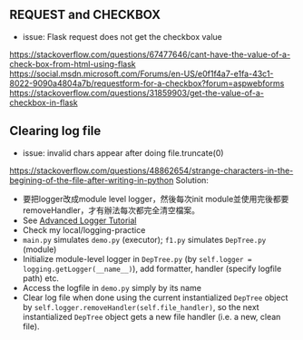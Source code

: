 ## REQUEST and CHECKBOX 
- issue: Flask request does not get the checkbox value

https://stackoverflow.com/questions/67477646/cant-have-the-value-of-a-check-box-from-html-using-flask
https://social.msdn.microsoft.com/Forums/en-US/e0f1f4a7-e1fa-43c1-8022-9090a4804a7b/requestform-for-a-checkbox?forum=aspwebforms
https://stackoverflow.com/questions/31859903/get-the-value-of-a-checkbox-in-flask

## Clearing log file
- issue: invalid chars appear after doing file.truncate(0)

https://stackoverflow.com/questions/48862654/strange-characters-in-the-begining-of-the-file-after-writing-in-python
Solution: 
- 要把logger改成module level logger，然後每次init module並使用完後都要 removeHandler，才有辦法每次都完全清空檔案。
- See [Advanced Logger Tutorial](https://docs.python.org/3/howto/logging.html#advanced-logging-tutorial)
- Check my local/logging-practice 
- `main.py` simulates `demo.py` (executor); `f1.py` simulates `DepTree.py` (module)
- Initialize module-level logger in `DepTree.py` (by `self.logger = logging.getLogger(__name__)`), add formatter, handler (specify logfile path) etc. 
- Access the logfile in `demo.py` simply by its name 
- Clear log file when done using the current instantialized `DepTree` object by `self.logger.removeHandler(self.file_handler)`, so the next instantialized `DepTree` object gets a new file handler (i.e. a new, clean file). 

